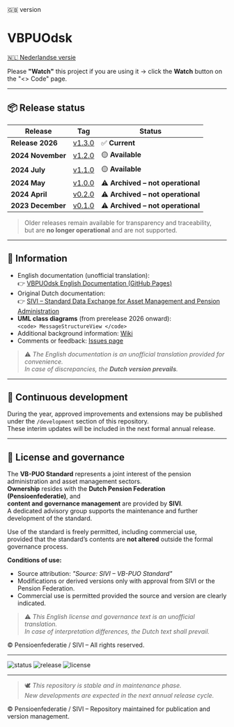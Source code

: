 <summary>🇬🇧 version</summary>

# VBPUOdsk

[🇳🇱 Nederlandse versie](README.md)

Please **"Watch"** this project if you are using it → click the **Watch** button on the "<> Code" page.

---

## 📦 Release status

| Release | Tag | Status |
|----------|-----|--------|
| **Release 2026** | [v1.3.0](https://github.com/dma61/VBPUOdsk/releases/tag/v1.3.0) | ✅ **Current** |
| **2024 November** | [v1.2.0](https://github.com/dma61/VBPUOdsk/releases/tag/v1.2.0) | 🟡 **Available** |
| **2024 July** | [v1.1.0](https://github.com/dma61/VBPUOdsk/releases/tag/v1.1.0) | 🟡 **Available** |
| **2024 May** | [v1.0.0](https://github.com/dma61/VBPUOdsk/releases/tag/v1.0.0) | ⚠️ **Archived – not operational** |
| **2024 April** | [v0.2.0](https://github.com/dma61/VBPUOdsk/releases/tag/v0.2.0) | ⚠️ **Archived – not operational** |
| **2023 December** | [v0.1.0](https://github.com/dma61/VBPUOdsk/releases/tag/v0.1.0) | ⚠️ **Archived – not operational** |

> Older releases remain available for transparency and traceability,  
> but are **no longer operational** and are not supported.

---

## 📘 Information

- English documentation (unofficial translation):  
  👉 [VBPUOdsk English Documentation (GitHub Pages)](https://dma61.github.io/VBPUOdsk-docs/)
- Original Dutch documentation:  
  👉 [SIVI – Standard Data Exchange for Asset Management and Pension Administration](https://www.sivi.org/pensioen/standaard-data-uitwisseling-vermogensbeheer-en-pensioenuitvoering)
- **UML class diagrams** (from prerelease 2026 onward):  
  `<code> MessageStructureView </code>`
- Additional background information: [Wiki](https://github.com/dma61/VBPUOdsk/wiki)
- Comments or feedback: [Issues page](https://github.com/dma61/VBPUOdsk/issues)

> ⚠️ *The English documentation is an unofficial translation provided for convenience.  
> In case of discrepancies, the **Dutch version prevails**.*

---

## 🔄 Continuous development

During the year, approved improvements and extensions may be published  
under the `/development` section of this repository.  
These interim updates will be included in the next formal annual release.

---

## 📜 License and governance

The **VB-PUO Standard** represents a joint interest of the pension administration and asset management sectors.  
**Ownership** resides with the **Dutch Pension Federation (Pensioenfederatie)**, and  
**content and governance management** are provided by **SIVI**.  
A dedicated advisory group supports the maintenance and further development of the standard.

Use of the standard is freely permitted, including commercial use,  
provided that the standard’s contents are **not altered** outside the formal governance process.

**Conditions of use:**
- Source attribution: *"Source: SIVI – VB-PUO Standard"*
- Modifications or derived versions only with approval from SIVI or the Pension Federation.
- Commercial use is permitted provided the source and version are clearly indicated.

> ⚠️ *This English license and governance text is an unofficial translation.  
> In case of interpretation differences, the Dutch text shall prevail.*

© Pensioenfederatie / SIVI – All rights reserved.

---

![status](https://img.shields.io/badge/status-current-success)
![release](https://img.shields.io/badge/latest_release-2026-blue)
![license](https://img.shields.io/badge/license-SIVI_Governance-blue)

---

> 🕊️ *This repository is stable and in maintenance phase.  
> New developments are expected in the next annual release cycle.*

© Pensioenfederatie / SIVI – Repository maintained for publication and version management.
